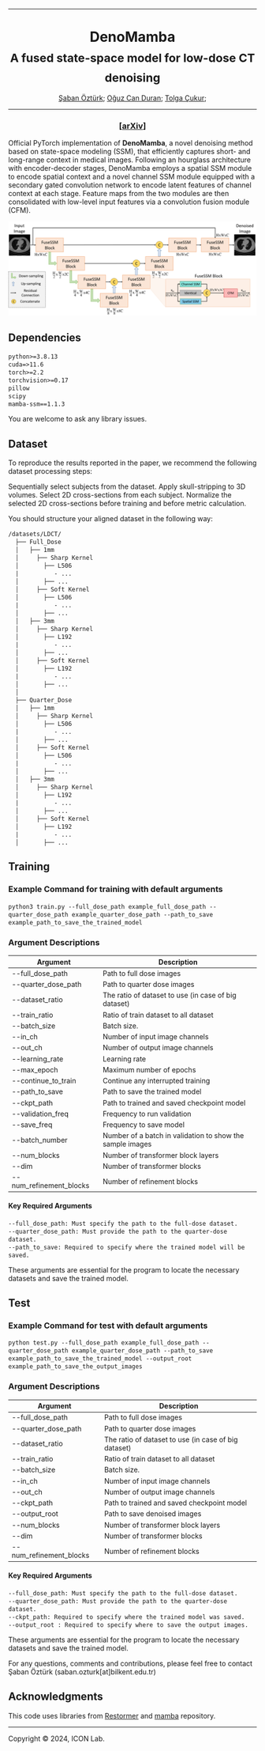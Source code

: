 <hr>
<h1 align="center">
  DenoMamba <br>
  <sub>A fused state-space model for low-dose CT denoising</sub>
</h1>

<div align="center">
  <a href="https://avesis.hacibayram.edu.tr/saban.ozturk" target="_blank">Şaban&nbsp;Öztürk</a>;
  <a href="https://www.linkedin.com/in/oguz-can-duran/" target="_blank">Oğuz&nbspCan Duran</a>;
  <a href="https://kilyos.ee.bilkent.edu.tr/~cukur/" target="_blank">Tolga&nbsp;Çukur</a>;
</div>  
<hr>

<h3 align="center">[<a href="https://arxiv.org/abs/denomamba">arXiv</a>]</h3>

Official PyTorch implementation of **DenoMamba**, a novel denoising method based on state-space modeling (SSM), that efficiently captures short- and long-range context in medical images. Following an hourglass architecture with encoder-decoder stages, DenoMamba employs a spatial SSM module to encode spatial context and a novel channel SSM module equipped with a secondary gated convolution network to encode latent features of channel context at each stage. Feature maps from the two modules are then consolidated with low-level input features via a convolution fusion module (CFM).


![architecture](figures/main1.png)


## Dependencies

```
python>=3.8.13
cuda=>11.6
torch>=2.2
torchvision>=0.17
pillow
scipy
mamba-ssm==1.1.3
```
You are welcome to ask any library issues.

## Dataset
To reproduce the results reported in the paper, we recommend the following dataset processing steps:

Sequentially select subjects from the dataset.
Apply skull-stripping to 3D volumes.
Select 2D cross-sections from each subject.
Normalize the selected 2D cross-sections before training and before metric calculation.

You should structure your aligned dataset in the following way:

```
/datasets/LDCT/
  ├── Full_Dose
  │   ├── 1mm
  │     ├── Sharp Kernel
  │       ├── L506
  |          - ...
  │       ├── ...
  │     ├── Soft Kernel
  │       ├── L506
  |          - ...
  │       ├── ...
  │   ├── 3mm
  │     ├── Sharp Kernel
  │       ├── L192
  |          - ...
  │       ├── ...
  │     ├── Soft Kernel
  │       ├── L192
  |          - ...
  │       ├── ...
  │
  ├── Quarter_Dose
  │   ├── 1mm
  │     ├── Sharp Kernel
  │       ├── L506
  |          - ...
  │       ├── ...
  │     ├── Soft Kernel
  │       ├── L506
  |          - ...
  │       ├── ...
  │   ├── 3mm
  │     ├── Sharp Kernel
  │       ├── L192
  |          - ...
  │       ├── ...
  │     ├── Soft Kernel
  │       ├── L192
  |          - ...
  │       ├── ...

```

## Training

### Example Command for training with default arguments
```
python3 train.py --full_dose_path example_full_dose_path --quarter_dose_path example_quarter_dose_path --path_to_save example_path_to_save_the_trained_model
```
### Argument Descriptions

| Argument            | Description                                                   |
|---------------------|---------------------------------------------------------------|
| --full_dose_path        | Path to full dose images                                  |
| --quarter_dose_path     | Path to quarter dose images                               |
| --dataset_ratio         | The ratio of dataset to use (in case of big dataset)      |
| --train_ratio           | Ratio of train dataset to all dataset                     |
| --batch_size            | Batch size.                                               |
| --in_ch                 | Number of input image channels                            |
| --out_ch                | Number of output image channels                           |
| --learning_rate         | Learning rate                                             |
| --max_epoch             | Maximum number of epochs                                  |
| --continue_to_train     | Continue any interrupted training                         |
| --path_to_save          | Path to save the trained model                            |
| --ckpt_path             | Path to trained and saved checkpoint model                |
| --validation_freq       | Frequency to run validation                               |
| --save_freq             | Frequency to save model                                   |
| --batch_number          | Number of a batch in validation to show the sample images |
| --num_blocks            | Number of transformer block layers                        |
| --dim                   | Number of transformer blocks                              |
| --num_refinement_blocks | Number of refinement blocks                               |



#### Key Required Arguments
```
--full_dose_path: Must specify the path to the full-dose dataset.
--quarter_dose_path: Must provide the path to the quarter-dose dataset.
--path_to_save: Required to specify where the trained model will be saved.
```
These arguments are essential for the program to locate the necessary datasets and save the trained model.



## Test

### Example Command for test with default arguments
```
python test.py --full_dose_path example_full_dose_path --quarter_dose_path example_quarter_dose_path --path_to_save example_path_to_save_the_trained_model --output_root example_path_to_save_the_output_images
```
### Argument Descriptions

| Argument            | Description                                                   |
|---------------------|---------------------------------------------------------------|
| --full_dose_path        | Path to full dose images                                  |
| --quarter_dose_path     | Path to quarter dose images                               |
| --dataset_ratio         | The ratio of dataset to use (in case of big dataset)      |
| --train_ratio           | Ratio of train dataset to all dataset                     |
| --batch_size            | Batch size.                                               |
| --in_ch                 | Number of input image channels                            |
| --out_ch                | Number of output image channels                           |
| --ckpt_path             | Path to trained and saved checkpoint model                |
| --output_root           | Path to save denoised images                |
| --num_blocks            | Number of transformer block layers                        |
| --dim                   | Number of transformer blocks                              |
| --num_refinement_blocks | Number of refinement blocks                               |



#### Key Required Arguments
```
--full_dose_path: Must specify the path to the full-dose dataset.
--quarter_dose_path: Must provide the path to the quarter-dose dataset.
--ckpt_path: Required to specify where the trained model was saved.
--output_root : Required to specify where to save the output images.
```
These arguments are essential for the program to locate the necessary datasets and save the trained model.


For any questions, comments and contributions, please feel free to contact Şaban Öztürk (saban.ozturk[at]bilkent.edu.tr)

## Acknowledgments

This code uses libraries from [Restormer](https://github.com/swz30/Restormer) and [mamba](https://github.com/state-spaces/mamba) repository.

<hr>

Copyright © 2024, ICON Lab.
